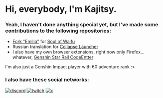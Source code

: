 # Hi, everybody, I'm Kajitsy.



### Yeah, I haven't done anything special yet, but I've made some contributions to the following repositories:

- [Fork "Emilia"](https://github.com/Kajitsy/Emilia) for [Soul of Waifu](https://github.com/jofizcd/Soul-of-Waifu) 
- Russian translation for [Collapse Launcher](https://github.com/CollapseLauncher/Collapse)
- I also have my own browser extensions, right now only Firefox... whatever, [Genshin Star Rail CodeEntter](https://github.com/Kajitsy/Genshin-Star-Rail-CodeEntter)

I'm also just a Genshin Impact player with 60 adventure rank :>

### I also have these social networks:

[![discord](https://img.shields.io/badge/Discord-ru-515ce8.svg)](https://discord.gg/6UvYzBKCZK)
[![twitch](https://img.shields.io/badge/Twitch-ru-9248fd.svg)](https://twitch.tv/kajitsy_)
[![x](https://img.shields.io/badge/X.com-ru-0c0c0c.svg)](https://x.com/kajitsy)
